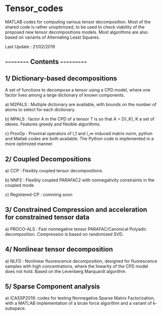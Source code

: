 # Tensor_codes
MATLAB codes for computing various tensor decomposition. Most of the shared code is rather unoptimized, to be used to check viability of the proposed new tensor decompositions models. Most algorithms are also based on variants of Alternating Least Squares.

Last Update : 21/02/2019

-------- Contents ---------
---------------------------

1/ Dictionary-based decompositions
----------------------------------
  A set of functions to decompose a tensor using a CPD model, where one factor lives among a large dictionary of known components.
  
  a) M2PALS : Multiple dictionary are available, with bounds on the number of atoms to select for each dictionary.
  
  b) MPALS : factor A in the CPD of a tensor T is so that A = D(:,K), K a set of idexes. Features greedy and flexible algorithms.

  c) ProxOp : Proximal operators of l_1 and l_∞ induced matrix norm, python and
  Matlab codes are both available. The Python code is implemented in a more optimized manner.

2/ Coupled Decompositions
-------------------------

  a) CCP : Flexibly coupled tensor decompositions. 
  
  b) NNP2 : Flexibly coupled PARAFAC2 with nonnegativity constraints in the coupled mode. 

  c) Registered-CP : comming soon

3/ Constrained Compression and acceleration for constrained tensor data
-----------------------------------------------------------------------

  a) PROCO-ALS : Fast nonnegative tensor PARAFAC/Canonical Polyadic decomposition. Compression is based on randomized SVD.
  
4/ Nonlinear tensor decomposition 
---------------------------------

  a) NLFD : Nonlinear fluorescence decomposition, designed for fluorescence samples with high concentrations, where the linearity of the CPD model does not hold. Based on the Levenberg Marquardt algorithm.

5/ Sparse Component analysis
----------------------------

  a) ICASSP2019: codes for testing Nonnegative Sparse Matrix Factorization, with a MATLAB implementation of a brute force algorithm and a variant of k-subspace.
